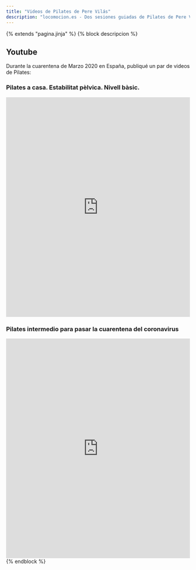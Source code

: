```yaml
---
title: "Videos de Pilates de Pere Vilás"
description: "locomocion.es - Dos sesiones guiadas de Pilates de Pere Vilas"
---
```

{% extends "pagina.jinja" %}
{% block descripcion %}
## Youtube

Durante la cuarentena de Marzo 2020 en España, publiqué un par de videos de Pilates:

### Pilates a casa. Estabilitat pèlvica. Nivell bàsic.

<iframe width="100%" height="600"  max-width="100%" allowfullscreen="" frameborder="0"
src="https://www.youtube.com/embed/F_rzRB8S8O4">
</iframe>


### Pilates intermedio para pasar la cuarentena del coronavirus

<iframe width="100%" height="600"  max-width="640" allowfullscreen="" frameborder="0"
src="https://www.youtube.com/embed/87s7fMrChVs">
</iframe>
{% endblock %}